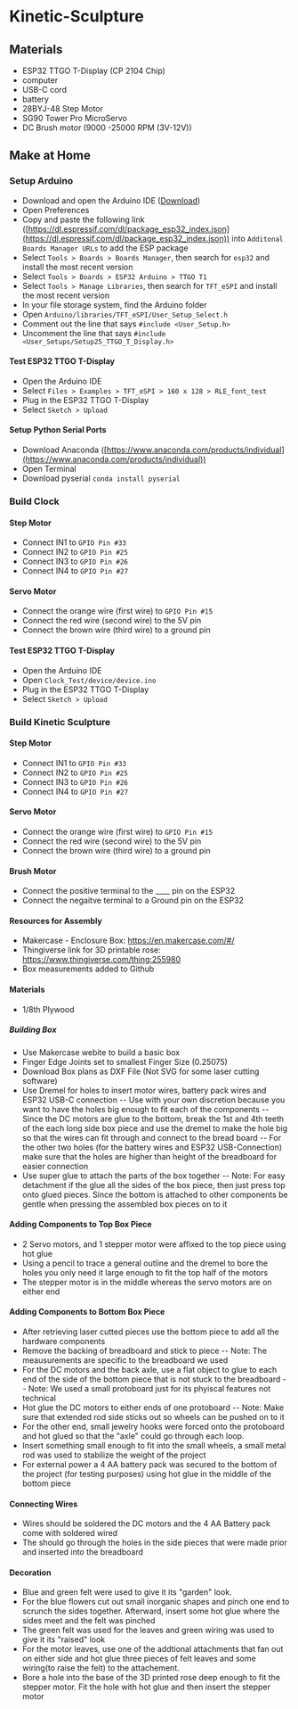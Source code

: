 # Kinetic-Sculpture

## Materials

 - ESP32 TTGO T-Display (CP 2104 Chip)
 - computer
 - USB-C cord
 - battery
 - 28BYJ-48 Step Motor
 - SG90 Tower Pro MicroServo
 - DC Brush motor (9000 -25000 RPM (3V-12V))

## Make at Home

### Setup Arduino

- Download and open the Arduino IDE ([Download](https://www.arduino.cc/en/software))
- Open Preferences 
- Copy and paste the following link ([https://dl.espressif.com/dl/package_esp32_index.json](https://dl.espressif.com/dl/package_esp32_index.json)) into `Additonal Boards Manager URLs` to add the ESP package
- Select `Tools > Boards > Boards Manager`, then search for `esp32` and install the most recent version
- Select `Tools > Boards > ESP32 Arduino > TTGO T1`
- Select `Tools > Manage Libraries`, then search for `TFT_eSPI` and install the most recent version
- In your file storage system, find the Arduino folder
- Open `Arduino/libraries/TFT_eSPI/User_Setup_Select.h`
- Comment out the line that says `#include <User_Setup.h>`
- Uncomment the line that says `#include <User_Setups/Setup25_TTGO_T_Display.h>`

#### Test ESP32 TTGO T-Display

- Open the Arduino IDE
- Select `Files > Examples > TFT_eSPI > 160 x 128 > RLE_font_test`
- Plug in the ESP32 TTGO T-Display
- Select `Sketch > Upload`

#### Setup Python Serial Ports

- Download Anaconda ([https://www.anaconda.com/products/individual](https://www.anaconda.com/products/individual))
- Open Terminal
- Download pyserial `conda install pyserial`

### Build Clock

#### Step Motor

- Connect IN1 to `GPIO Pin #33`
- Connect IN2 to `GPIO Pin #25`
- Connect IN3 to `GPIO Pin #26`
- Connect IN4 to `GPIO Pin #27`

#### Servo Motor

- Connect the orange wire (first wire) to `GPIO Pin #15`
- Connect the red wire (second wire) to the 5V pin
- Connect the brown wire (third wire) to a ground pin

#### Test ESP32 TTGO T-Display

- Open the Arduino IDE
- Open `Clock_Test/device/device.ino`
- Plug in the ESP32 TTGO T-Display
- Select `Sketch > Upload`

### Build Kinetic Sculpture

#### Step Motor

- Connect IN1 to `GPIO Pin #33`
- Connect IN2 to `GPIO Pin #25`
- Connect IN3 to `GPIO Pin #26`
- Connect IN4 to `GPIO Pin #27`

#### Servo Motor

- Connect the orange wire (first wire) to `GPIO Pin #15`
- Connect the red wire (second wire) to the 5V pin
- Connect the brown wire (third wire) to a ground pin

#### Brush Motor

- Connect the positive terminal to the ____ pin on the ESP32
- Connect the negaitve terminal to a Ground pin on the ESP32

#### Resources for Assembly  
- Makercase - Enclosure Box: https://en.makercase.com/#/ 
- Thingiverse link for 3D printable rose: https://www.thingiverse.com/thing:255980
- Box measurements added to Github
#### Materials
- 1/8th Plywood
##### Building Box
- Use Makercase webite to build a basic box
- Finger Edge Joints set to smallest Finger Size (0.25075)
- Download Box plans as DXF File (Not SVG for some laser cutting software)
- Use Dremel for holes to insert motor wires, battery pack wires and ESP32 USB-C connection 
-- Use with your own discretion because you want to have the holes big enough to fit each of the components
-- Since the DC motors are glue to the bottom, break the 1st and 4th teeth of the each long side box piece and use the dremel to make the hole big so that the wires can fit through and connect to the bread board
-- For the other two holes (for the battery wires and ESP32 USB-Connection) make sure that the holes are higher than height of the breadboard for easier connection
- Use super glue to attach the parts of the box together
-- Note: For easy detachment if the glue all the sides of the box piece, then just press top onto glued pieces. Since the bottom is attached to other components be gentle when pressing the assembled box pieces on to it

#### Adding Components to Top Box Piece
- 2 Servo motors, and 1 stepper motor were affixed to the top piece using hot glue
- Using a pencil to trace a general outline and the dremel to bore the holes you only need it large enough to fit the top half of the motors
- The stepper motor is in the middle whereas the servo motors are on either end 

####  Adding Components to Bottom Box Piece
- After retrieving laser cutted pieces use the bottom piece to add all the hardware components
- Remove the backing of breadboard and stick to piece
-- Note: The meausurements are specific to the breadboard we used
- For the DC motors and the back axle, use a flat object to glue to each end of the side of the bottom piece that is not stuck to the breadboard
-- Note: We used a small protoboard just for its phyiscal features not technical
- Hot glue the DC motors to either ends of one protoboard
-- Note: Make sure that extended rod side sticks out so wheels can be pushed on to it
- For the other end, small jewelry hooks were forced onto the protoboard and hot glued so that the "axle" could go through each loop. 
- Insert something small enough to fit into the small wheels, a small metal rod was used to stabilize the weight of the project
- For external power a 4 AA battery pack was secured to the bottom of the project (for testing purposes) using hot glue in the middle of the bottom piece 

#### Connecting Wires
- Wires should be soldered the DC motors and the 4 AA Battery pack come with soldered wired
- The should go through the holes in the side pieces that were made prior and inserted into the breadboard

#### Decoration
- Blue and green felt were used to give it its "garden" look. 
- For the blue flowers cut out small inorganic shapes and pinch one end to scrunch the sides together. Afterward, insert some hot glue where the sides meet and the felt was pinched
- The green felt was used for the leaves and green wiring was used to give it its "raised" look
- For the motor leaves, use one of the addtional attachments that fan out on either side and hot glue three pieces of felt leaves and some wiring(to raise the felt) to the attachement.
- Bore a hole into the base of the 3D printed rose deep enough to fit the stepper motor. Fit the hole with hot glue and then insert the stepper motor



